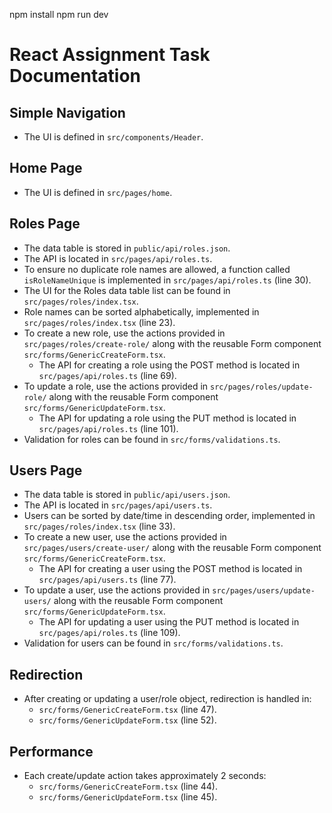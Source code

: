 npm install 
npm run dev

# React Assignment Task Documentation

## Simple Navigation

- The UI is defined in `src/components/Header`.

## Home Page

- The UI is defined in `src/pages/home`.

## Roles Page

- The data table is stored in `public/api/roles.json`.
- The API is located in `src/pages/api/roles.ts`.
- To ensure no duplicate role names are allowed, a function called `isRoleNameUnique` is implemented in `src/pages/api/roles.ts` (line 30).
- The UI for the Roles data table list can be found in `src/pages/roles/index.tsx`.
- Role names can be sorted alphabetically, implemented in `src/pages/roles/index.tsx` (line 23).
- To create a new role, use the actions provided in `src/pages/roles/create-role/` along with the reusable Form component `src/forms/GenericCreateForm.tsx`.
  - The API for creating a role using the POST method is located in `src/pages/api/roles.ts` (line 69).
- To update a role, use the actions provided in `src/pages/roles/update-role/` along with the reusable Form component `src/forms/GenericUpdateForm.tsx`.
  - The API for updating a role using the PUT method is located in `src/pages/api/roles.ts` (line 101).
- Validation for roles can be found in `src/forms/validations.ts`.

## Users Page

- The data table is stored in `public/api/users.json`.
- The API is located in `src/pages/api/users.ts`.
- Users can be sorted by date/time in descending order, implemented in `src/pages/roles/index.tsx` (line 33).
- To create a new user, use the actions provided in `src/pages/users/create-user/` along with the reusable Form component `src/forms/GenericCreateForm.tsx`.
  - The API for creating a user using the POST method is located in `src/pages/api/users.ts` (line 77).
- To update a user, use the actions provided in `src/pages/users/update-users/` along with the reusable Form component `src/forms/GenericUpdateForm.tsx`.
  - The API for updating a user using the PUT method is located in `src/pages/api/roles.ts` (line 109).
- Validation for users can be found in `src/forms/validations.ts`.

## Redirection

- After creating or updating a user/role object, redirection is handled in:
  - `src/forms/GenericCreateForm.tsx` (line 47).
  - `src/forms/GenericUpdateForm.tsx` (line 52).

## Performance

- Each create/update action takes approximately 2 seconds:
  - `src/forms/GenericCreateForm.tsx` (line 44).
  - `src/forms/GenericUpdateForm.tsx` (line 45).
